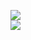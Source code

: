 [![](https://img.shields.io/badge/Made%20With-Github%20Spray-lightgrey.svg?style=for-the-badge&logo=github)](https://github.com/Annihil/github-spray#29565)  
[![](https://i.imgur.com/2DrTn0Z.gif)](https://github.com/Annihil/github-spray)
